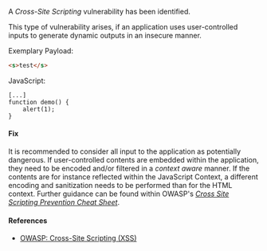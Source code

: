 <!--
title: XSS in Test Shop
asset: Test Shop
CWE-ID: CWE-79
CWE-Link: https://cwe.mitre.org/data/definitions/79.html
cvss:
    AV: N # Attack Vector: Network (N), Adjacent (A), Local (L), Physical (P)
    AC: L # Attack Complexity: Low (L), High (H)
    PR: N # Privileges Required: None (N), Low (L), High (H)
    UI: R # User Interaction: None (N), Required (R)
    S: U # Unchanged (U), Changed (C)
    C: H # Confidentiality: High (H), Low (L), None (N)
    I: L # Integrity: High (H), Low (L), None (N)
    A: N # Availability: High (H), Low (L), None (N)
-->
A *Cross-Site Scripting* vulnerability has been identified.

This type of vulnerability arises, if an application uses user-controlled inputs to generate dynamic outputs in an insecure manner.


Exemplary Payload:    

```html
<s>test</s>
```

JavaScript:
``` { .javascript linenos="true" linenostart="3" hl_lines="3"}
[...]
function demo() {
    alert(1);
}
```

#### Fix
It is recommended to consider all input to the application as potentially dangerous. If user-controlled contents are embedded within the application, they need to be encoded and/or filtered in a *context aware* manner. If the contents are for instance reflected within the JavaScript Context, a different encoding and sanitization needs to be performed than for the HTML context.
Further guidance can be found within OWASP's [*Cross Site Scripting Prevention Cheat Sheet*](https://cheatsheetseries.owasp.org/cheatsheets/Cross_Site_Scripting_Prevention_Cheat_Sheet.html).

#### References
* [OWASP: Cross-Site Scripting (XSS)](https://owasp.org/www-community/attacks/xss/)